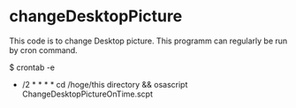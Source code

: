 # changeDesktopPicture

This code is to change Desktop picture.  This programm can regularly be run by cron command.

$ crontab -e 

* /2 * * * * cd /hoge/this directory && osascript  ChangeDesktopPictureOnTime.scpt

